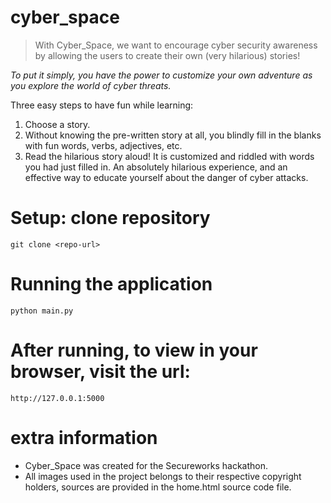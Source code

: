 # cyber_space
> With Cyber_Space, we want to encourage cyber security awareness by allowing the users to create their own (very hilarious) stories!

_To put it simply, you have the power to customize your own adventure as you explore the world of cyber threats._

Three easy steps to have fun while learning:

1. Choose a story.
2. Without knowing the pre-written story at all, you blindly fill in the blanks with fun words, verbs, adjectives, etc.
3. Read the hilarious story aloud! It is customized and riddled with words you had just filled in. An absolutely hilarious experience, and an effective way to educate yourself about the danger of cyber attacks.

# Setup: clone repository
```
git clone <repo-url>
```

# Running the application
```
python main.py
```

# After running, to view in your browser, visit the url:
```
http://127.0.0.1:5000
```

# extra information
- Cyber_Space was created for the Secureworks hackathon.
- All images used in the project belongs to their respective copyright holders, sources are provided in the home.html source code file.
